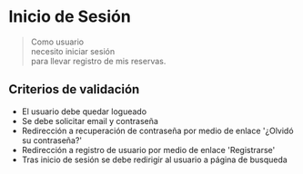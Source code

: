 
# Inicio de Sesión
> Como usuario  
necesito iniciar sesión  
para llevar registro de mis reservas. 

## Criterios de validación
- El usuario debe quedar logueado
- Se debe solicitar email y contraseña
- Redirección a recuperación de contraseña por medio de enlace '¿Olvidó su contraseña?'
- Redirección a registro de usuario por medio de enlace 'Registrarse'
- Tras inicio de sesión se debe redirigir al usuario a página de busqueda